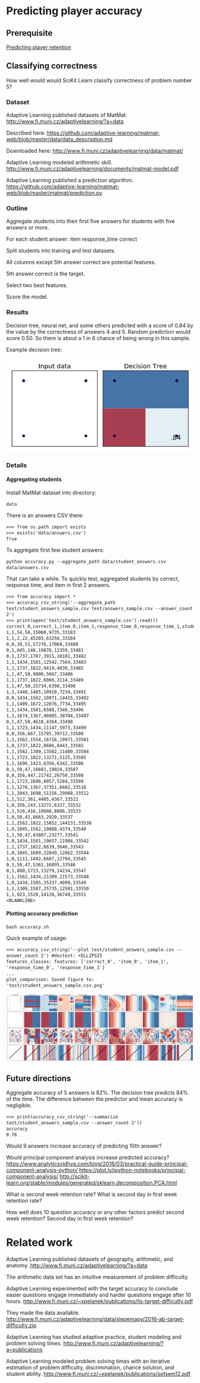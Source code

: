 # Predicting player accuracy

## Prerequisite

[Predicting player retention](../README.md)

## Classifying correctness

How well would would SciKit Learn classify correctness of problem number 5?

### Dataset

Adaptive Learning published datasets of MatMat:
<http://www.fi.muni.cz/adaptivelearning/?a=data>

Described here:
<https://github.com/adaptive-learning/matmat-web/blob/master/data/data_description.md>

Downloaded here:
<http://www.fi.muni.cz/adaptivelearning/data/matmat/>

Adaptive Learning modeled arithmetic skill.
<http://www.fi.muni.cz/adaptivelearning/documents/matmat-model.pdf>

Adaptive Learning published a prediction algorithm.
<https://github.com/adaptive-learning/matmat-web/blob/master/matmat/prediction.py>

### Outline

Aggregate students into their first five answers for students with five answers or more.

For each student answer:
    item
    response_time
    correct

Split students into training and test datasets.

All columns except 5th answer correct are potential features.

5th answer correct is the target.

Select two best features.

Score the model.

### Results

Decision tree, neural net, and some others predicted with a score of 0.84 by the value by the correctness of answers 4 and 5.  Random prediction would score 0.50.  So there is about a 1 in 6 chance of being wrong in this sample.

Example decision tree:

![](student_answers.csv.classifier_Decision_Tree.png)


### Details

#### Aggregating students

Install MatMat dataset into directory:

    data

There is an answers CSV there:

    >>> from os.path import exists
    >>> exists('data/answers.csv')
    True

To aggregate first few student answers:

    python accuracy.py --aggregate_path data/student_answers.csv data/answers.csv

That can take a while.  To quickly test, aggregated students by correct, response time, and item in first 2 answers.

    >>> from accuracy import *
    >>> accuracy_csv_string('--aggregate_path test/student_answers_sample.csv test/answers_sample.csv --answer_count 2')
    >>> print(open('test/student_answers_sample.csv').read())
    correct_0,correct_1,item_0,item_1,response_time_0,response_time_1,student
    1,1,54,56,15060,9735,33183
    1,1,2,22,45203,63256,33184
    0,0,38,51,57276,17068,33480
    0,1,685,148,19878,12359,33481
    0,1,1737,1787,3911,10101,33482
    1,1,1434,1501,12542,7564,33483
    1,1,1737,1822,9419,4030,33485
    1,1,47,50,9800,5667,33486
    1,1,1737,1822,6066,3114,33489
    1,1,47,50,25734,6398,33490
    1,1,1448,1485,10910,7234,33491
    0,0,1434,1562,10971,14415,33492
    1,1,1409,1672,12076,7734,33495
    1,1,1434,1501,6508,7346,33496
    1,1,1674,1367,46085,30704,33497
    0,1,47,50,4618,4364,33498
    1,1,1723,1434,11147,5973,33499
    0,0,356,667,15785,39712,33500
    1,1,1562,1554,16716,19971,33501
    1,0,1737,1822,8686,8443,33502
    1,1,1562,1309,13582,11400,33504
    1,1,1723,1822,13271,5125,33505
    1,1,1696,1423,6356,6342,33506
    0,1,50,47,16681,19024,33507
    0,0,356,447,21742,26750,33508
    1,1,1723,1696,6057,5284,33509
    1,1,1278,1367,37351,6602,33510
    1,1,1043,1698,51156,29908,33512
    1,1,512,361,4405,4367,33522
    1,0,356,243,13272,6337,33532
    1,1,516,416,18608,8886,33533
    1,0,50,41,8663,2920,33537
    1,1,1562,1822,15852,144131,33538
    1,0,1045,1562,19888,4374,33540
    1,1,50,47,43807,23277,33541
    1,0,1434,1501,19657,11984,33542
    1,1,1737,1822,6639,3646,33543
    1,0,1045,1689,22849,12862,33544
    1,0,1111,1492,6607,12794,33545
    0,1,50,47,5361,16895,33546
    0,1,880,1723,13279,14234,33547
    1,1,1562,1434,21309,21573,33548
    1,0,1434,1505,35337,4099,33549
    1,1,1309,1587,25735,12501,33550
    1,1,923,1528,14128,36749,33551
    <BLANKLINE>

#### Plotting accuracy prediction

    bash accuracy.sh

Quick example of usage:

    >>> accuracy_csv_string('--plot test/student_answers_sample.csv --answer_count 2') #doctest: +ELLIPSIS
    features_classes: features: ['correct_0', 'item_0', 'item_1', 'response_time_0', 'response_time_1']
    ...
    plot_comparison: Saved figure to: 'test/student_answers_sample.csv.png'

![](test/student_answers_sample.csv.png)



## Future directions

Aggregate accuracy of 5 answers is 82%.  The decision tree predicts 84% of the time.  The difference between the predictor and mean accuracy is negligible.

    >>> print(accuracy_csv_string('--summarize test/student_answers_sample.csv --answer_count 2'))
    accuracy
    0.76

Would 9 answers increase accuracy of predicting 10th answer?

Would principal component analysis increase predicted accuracy?
<https://www.analyticsvidhya.com/blog/2016/03/practical-guide-principal-component-analysis-python/>
<https://plot.ly/ipython-notebooks/principal-component-analysis/>
<http://scikit-learn.org/stable/modules/generated/sklearn.decomposition.PCA.html>

What is second week retention rate?  What is second day in first week retention rate?

How well does 10 question accuracy or any other factors predict second week retention?  Second day in first week retention?


# Related work

Adaptive Learning published datasets of geography, arithmetic, and anatomy.
<http://www.fi.muni.cz/adaptivelearning/?a=data>

The arithmetic data set has an intuitive measurement of problem difficulty.

Adaptive Learning experimented with the target accuracy to conclude easier questions engage immediately and harder questions engage after 10 hours.
<http://www.fi.muni.cz/~xpelanek/publications/its-target-difficulty.pdf>

They made the data available.
<http://www.fi.muni.cz/adaptivelearning/data/slepemapy/2016-ab-target-difficulty.zip>

Adaptive Learning has studied adaptive practice, student modeling and problem solving times.
<http://www.fi.muni.cz/adaptivelearning/?a=publications>

Adaptive Learning modeled problem solving times with an iterative estimation of problem difficulty, discrimination, chance solution, and student ability.
<http://www.fi.muni.cz/~xpelanek/publications/sofsem12.pdf>

